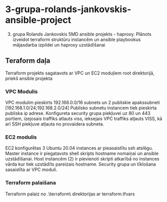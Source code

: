 
# 3-grupa-rolands-jankovskis-ansible-project

3. grupa Rolands Jankovskis 5MD ansible projekts - haproxy. Plānots izveidot terraform struktūru instancēm un ansible playbookus mājasdarba izpildei un haproxy uzstādīšanai
  

## Teraform daļa
  

Terraform projekts sagatavots ar VPC un EC2 moduļiem root direktorijā, priekš ansible projekta
  

### VPC Modulis
  

VPC modulim pieskirts 192.168.0.0/16 subnets un 2 publiskie apakssubneti [192.168.1.0/24;192.168.2.0/24] Publisko subnetu instancem tiek pieskirta publiska ip adrese. Konfigureta security grupa piekļuvei uz 80 un 443 portiem, izejosais traffiks atlauts viss, ieksejais VPC traffiks atļauts VISS, kā arī SSH piekļuve atļauta no provaidera subneta.
  

### EC2 modulis
  

EC2 konfigurētas 3 Ubuntu 20.04 instances ar pieasaistītu ssh atslēgu. Master instance ir piegatavots shell skripts hostname nomaiņai un ansible uzstādīšanai. Host instancēm (2) ir pievienoti skripti atkarībā no instances vārda kur tiek uzstādīts pareizais hostname. Security grupa un tīklošana sasaistīta ar VPC moduli.


### Terraform palaišana


Terraform palaiz no .\terraform\ direktorijas ar terraform.tfvars
